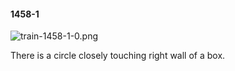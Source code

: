 #### 1458-1
![train-1458-1-0.png](https://github.com/lil-lab/nlvr/raw/master/nlvr/train/images/22/train-1458-1-0.png "train-1458-1-0.png")

There is a circle closely touching right wall of a box.